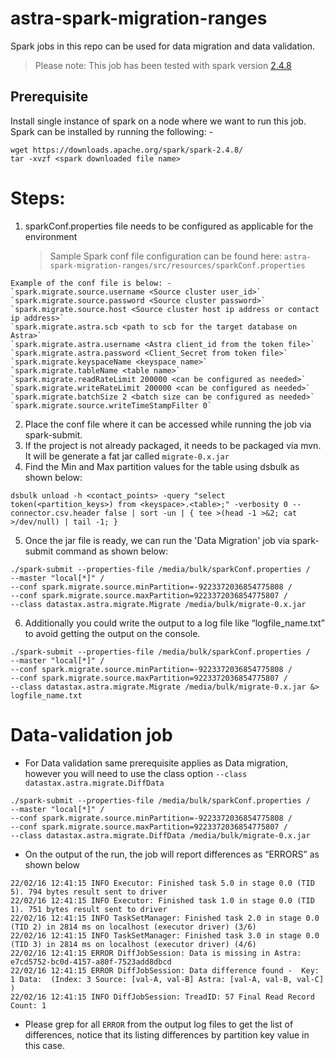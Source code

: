 # astra-spark-migration-ranges

Spark jobs in this repo can be used for data migration and data validation.

> Please note: This job has been tested with spark version [2.4.8](https://downloads.apache.org/spark/spark-2.4.8/)

## Prerequisite

Install single instance of spark on a node where we want to run this job. Spark can be installed by running the following: -

```
wget https://downloads.apache.org/spark/spark-2.4.8/
tar -xvzf <spark downloaded file name>
```

# Steps:

1. sparkConf.properties file needs to be configured as applicable for the environment
   > Sample Spark conf file configuration can be found here: `astra-spark-migration-ranges/src/resources/sparkConf.properties`

```
Example of the conf file is below: -
`spark.migrate.source.username <Source cluster user_id>`
`spark.migrate.source.password <Source cluster password>`
`spark.migrate.source.host <Source cluster host ip address or contact ip address>`
`spark.migrate.astra.scb <path to scb for the target database on Astra>`
`spark.migrate.astra.username <Astra client_id from the token file>`
`spark.migrate.astra.password <Client_Secret from token file>`
`spark.migrate.keyspaceName <keyspace name>`
`spark.migrate.tableName <table name>`
`spark.migrate.readRateLimit 200000 <can be configured as needed>`
`spark.migrate.writeRateLimit 200000 <can be configured as needed>`
`spark.migrate.batchSize 2 <batch size can be configured as needed>`
`spark.migrate.source.writeTimeStampFilter 0`
```

2. Place the conf file where it can be accessed while running the job via spark-submit.
3. If the project is not already packaged, it needs to be packaged via mvn. It will be generate a fat jar called `migrate-0.x.jar`
4. Find the Min and Max partition values for the table using dsbulk as shown below:

```
dsbulk unload -h <contact_points> -query "select token(<partition_keys>) from <keyspace>.<table>;" -verbosity 0 --connector.csv.header false | sort -un | { tee >(head -1 >&2; cat >/dev/null) | tail -1; }
```

5. Once the jar file is ready, we can run the 'Data Migration' job via spark-submit command as shown below:

```
./spark-submit --properties-file /media/bulk/sparkConf.properties /
--master "local[*]" /
--conf spark.migrate.source.minPartition=-9223372036854775808 /
--conf spark.migrate.source.maxPartition=9223372036854775807 /
--class datastax.astra.migrate.Migrate /media/bulk/migrate-0.x.jar
```

6. Additionally you could write the output to a log file like “logfile_name.txt” to avoid getting the output on the console.

```
./spark-submit --properties-file /media/bulk/sparkConf.properties /
--master "local[*]" /
--conf spark.migrate.source.minPartition=-9223372036854775808 /
--conf spark.migrate.source.maxPartition=9223372036854775807 /
--class datastax.astra.migrate.Migrate /media/bulk/migrate-0.x.jar &> logfile_name.txt
```

# Data-validation job

- For Data validation same prerequisite applies as Data migration, however you will need to use the class option `--class datastax.astra.migrate.DiffData`

```
./spark-submit --properties-file /media/bulk/sparkConf.properties /
--master "local[*]" /
--conf spark.migrate.source.minPartition=-9223372036854775808 /
--conf spark.migrate.source.maxPartition=9223372036854775807 /
--class datastax.astra.migrate.DiffData /media/bulk/migrate-0.x.jar
```

- On the output of the run, the job will report differences as “ERRORS” as shown below

```
22/02/16 12:41:15 INFO Executor: Finished task 5.0 in stage 0.0 (TID 5). 794 bytes result sent to driver
22/02/16 12:41:15 INFO Executor: Finished task 1.0 in stage 0.0 (TID 1). 751 bytes result sent to driver
22/02/16 12:41:15 INFO TaskSetManager: Finished task 2.0 in stage 0.0 (TID 2) in 2814 ms on localhost (executor driver) (3/6)
22/02/16 12:41:15 INFO TaskSetManager: Finished task 3.0 in stage 0.0 (TID 3) in 2814 ms on localhost (executor driver) (4/6)
22/02/16 12:41:15 ERROR DiffJobSession: Data is missing in Astra: e7cd5752-bc0d-4157-a80f-7523add8dbcd
22/02/16 12:41:15 ERROR DiffJobSession: Data difference found -  Key: 1 Data:  (Index: 3 Source: [val-A, val-B] Astra: [val-A, val-B, val-C] )
22/02/16 12:41:15 INFO DiffJobSession: TreadID: 57 Final Read Record Count: 1
```

- Please grep for all `ERROR` from the output log files to get the list of differences, notice that its listing differences by partition key value in this case.
